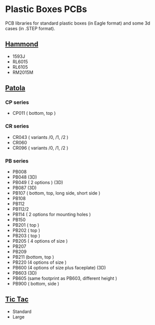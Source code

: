 # Plastic Boxes PCBs
PCB libraries for standard plastic boxes (in Eagle format) and some 3d cases (in .STEP format).

## [Hammond](https://www.hammfg.com/electronics/small-case)
- 1593J
- RL6015
- RL6105
- RM2015M
## [Patola](https://www.patola.com.br/)
### CP series
- CP011 ( bottom, top )
### CR series
- CR043 ( variants /0, /1, /2 )
- CR060
- CR096 ( variants /0, /1, /2 )
### PB series
- PB008
- PB048 (3D)
- PB049 ( 2 options ) (3D)
- PB087  (3D)
- PB107 ( bottom, top, long side, short side )
- PB108
- PB112
- PB112/2
- PB114 ( 2 options for mounting holes )
- PB150
- PB201 ( top ) 
- PB202 ( top )
- PB203 ( top )
- PB205 ( 4 options of size )
- PB207
- PB209
- PB211 (bottom, top )
- PB220 (4 options of size )
- PB600 (4 options of size plus faceplate)  (3D)
- PB603 (3D)
- PB605 (same footprint as PB603, different height )  
- PB900 ( bottom, side )
## [Tic Tac](https://en.wikipedia.org/wiki/Tic_Tac)
- Standard
- Large
